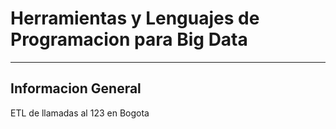 # Herramientas y Lenguajes de Programacion para Big Data
------------------
## Informacion General
ETL de llamadas al 123 en Bogota
